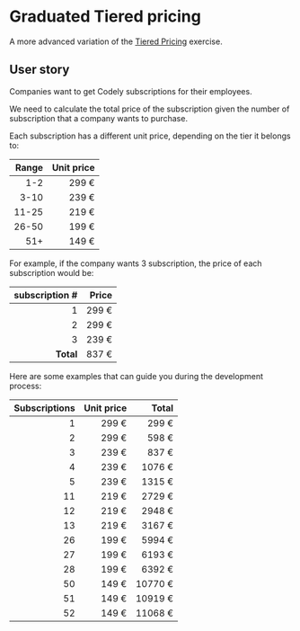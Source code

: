 # Graduated Tiered pricing

A more advanced variation of the [Tiered Pricing](../tiered_pricing/README.md) exercise.

## User story

Companies want to get Codely subscriptions for their
employees.

We need to calculate the total price of the subscription
given the number of subscription that a company
wants to purchase.

Each subscription has a different unit price, depending
on the tier it belongs to:

| Range | Unit price |
|------:|-----------:|
|   1-2 |      299 € |
|  3-10 |      239 € |
| 11-25 |      219 € |
| 26-50 |      199 € |
|   51+ |      149 € |

For example, if the company wants 3 subscription,
the price of each subscription would be:

| subscription # | Price |
|---------------:|------:|
|              1 | 299 € |
|              2 | 299 € |
|              3 | 239 € |
|      **Total** | 837 € |

Here are some examples that can guide you during the
development process:

| Subscriptions | Unit price | Total   |
|--------------:|-----------:|--------:|
| 1             |      299 € |   299 € |
| 2             |      299 € |   598 € |
| 3             |      239 € |   837 € |
| 4             |      239 € |  1076 € |
| 5             |      239 € |  1315 € |
| 11            |      219 € |  2729 € |
| 12            |      219 € |  2948 € |
| 13            |      219 € |  3167 € |
| 26            |      199 € |  5994 € |
| 27            |      199 € |  6193 € |
| 28            |      199 € |  6392 € |
| 50            |      149 € | 10770 € |
| 51            |      149 € | 10919 € |
| 52            |      149 € | 11068 € |

